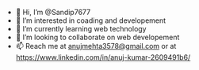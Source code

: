 - 👋 Hi, I’m @Sandip7677
- 👀 I’m interested in coading and developement
- 🌱 I’m currently learning web technology
- 💞️ I’m looking to collaborate on web developement
- 📫 Reach me at anujmehta3578@gmail.com or at https://www.linkedin.com/in/anuj-kumar-2609491b6/

<!---
Sandip7677/Sandip7677 is a ✨ special ✨ repository because its `README.md` (this file) appears on your GitHub profile.
You can click the Preview link to take a look at your changes.
--->
